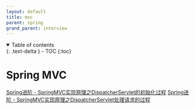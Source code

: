 ```yaml
---
layout: default
title: mvc
parent: spring
grand_parent: interview
---
```


<details open markdown="block">
  <summary>
    Table of contents
  </summary>
  {: .text-delta }
- TOC
{:toc}
</details>

# Spring MVC


[Spring进阶 - SpringMVC实现原理之DispatcherServlet的初始化过程](https://pdai.tech/md/spring/spring-x-framework-springmvc-source-1.html)
[Spring进阶 - SpringMVC实现原理之DispatcherServlet处理请求的过程](https://pdai.tech/md/spring/spring-x-framework-springmvc-source-2.html)